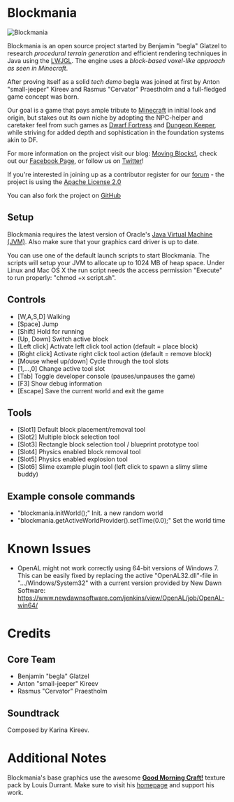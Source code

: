 Blockmania
==========

![Blockmania](http://blog.movingblocks.net/wp-content/uploads/Blockmania030911-1.png "Blockmania")

Blockmania is an open source project started by Benjamin "begla" Glatzel to research *procedural terrain generation* and efficient rendering techniques in Java using the [LWJGL](http://lwjgl.org). The engine uses a *block-based voxel-like approach as seen in Minecraft*.

After proving itself as a solid *tech demo* begla was joined at first by Anton "small-jeeper" Kireev and Rasmus "Cervator" Praestholm and a full-fledged game concept was born.

Our goal is a game that pays ample tribute to [Minecraft](http://www.minecraft.net) in initial look and origin, but stakes out its own niche by adopting the NPC-helper and caretaker feel from such games as [Dwarf Fortress](http://www.bay12games.com/dwarves) and [Dungeon Keeper](http://en.wikipedia.org/wiki/Dungeon_Keeper), while striving for added depth and sophistication in the foundation systems akin to DF.

For more information on the project visit our blog: [Moving Blocks!](http://blog.movingblocks.net), check out our [Facebook Page](http://www.facebook.com/pages/Blockmania/248329655219905), or follow us on [Twitter](http://twitter.com/#!/Blockmania)!

If you're interested in joining up as a contributor register for our [forum](http://board.movingblocks.net) - the project is using the [Apache License 2.0](http://www.apache.org/licenses/LICENSE-2.0.html)

You can also fork the project on [GitHub](https://github.com/begla/Blockmania)

Setup
-----

Blockmania requires the latest version of Oracle's [Java Virtual Machine (JVM)](http://www.java.com/de/download/). Also make sure that your graphics card driver is up to date.

You can use one of the default launch scripts to start Blockmania. The scripts will setup your JVM to allocate up to 1024 MB of heap space. Under Linux and Mac OS X the run script needs the access permission "Execute" to run properly: "chmod +x script.sh".

Controls
--------

* [W,A,S,D]               Walking
* [Space]                 Jump
* [Shift]                 Hold for running
* [Up, Down]              Switch active block
* [Left click]            Activate left click tool action (default = place block)
* [Right click]           Activate right click tool action (default = remove block)
* [Mouse wheel up/down]   Cycle through the tool slots
* [1,...,0]               Change active tool slot
* [Tab]                   Toggle developer console (pauses/unpauses the game)
* [F3]                    Show debug information
* [Escape]                Save the current world and exit the game

Tools
-----

* [Slot1] Default block placement/removal tool
* [Slot2] Multiple block selection tool
* [Slot3] Rectangle block selection tool / blueprint prototype tool
* [Slot4] Physics enabled block removal tool
* [Slot5] Physics enabled explosion tool
* [Slot6] Slime example plugin tool (left click to spawn a slimy slime buddy)

Example console commands
------------------------

* "blockmania.initWorld();"                               Init. a new random world
* "blockmania.getActiveWorldProvider().setTime(0.0);"     Set the world time

Known Issues
============

* OpenAL might not work correctly using 64-bit versions of Windows 7. This can be easily fixed by replacing the active "OpenAL32.dll"-file in ".../Windows/System32" with a current version provided by New Dawn Software: https://www.newdawnsoftware.com/jenkins/view/OpenAL/job/OpenAL-win64/

Credits
=======

Core Team
---------

* Benjamin "begla" Glatzel
* Anton "small-jeeper" Kireev
* Rasmus "Cervator" Praestholm

Soundtrack
----------

Composed by Karina Kireev.

Additional Notes
================

Blockmania's base graphics use the awesome <strong><a href="http://www.carrotcakestudios.co.uk/gmcraft/">Good Morning Craft!</a></strong> texture pack by Louis Durrant. Make sure to visit his <a href="http://www.carrotcakestudios.co.uk/">homepage</a> and support his work.
